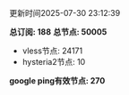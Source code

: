 更新时间2025-07-30 23:12:39

**总订阅: 188**
**总节点: 50005**
- vless节点: 24171
- hysteria2节点: 10

**google ping有效节点: 270**
